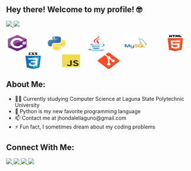 <div>
  <article class="markdown-body entry-content container-lg f5" itemprop="text">
    <div class="markdown-heading" dir="auto">
      <h2 class="heading-element" dir="auto">Hey there! Welcome to my profile! 🤓</h2>
    </div>
    <a href="https://github.com/Mindkerchief">
      <img height="200em" src="https://github-readme-streak-stats.herokuapp.com/?user=mindkerchief&amp;theme=react&amp;layout=compact&amp;langs_count=8" style="max-width: 100%;"/>
      <img height="200em" src="https://github-readme-stats.vercel.app/api/top-langs/?username=mindkerchief&amp;theme=react&amp;layout=compact&amp;langs_count=8" style="max-width: 100%;">
    </a>
    <div dir="auto"><br>
        <img src="https://raw.githubusercontent.com/devicons/devicon/master/icons/csharp/csharp-original.svg" alt="csharp" align="center" height="45" width="60" style="max-width: 100%;"/>
        &nbsp;&nbsp;&nbsp;&nbsp;&nbsp;&nbsp;&nbsp;&nbsp;&nbsp;&nbsp;
        <img src="https://raw.githubusercontent.com/devicons/devicon/master/icons/python/python-original.svg" alt="python" align="center" height="45" width="60" style="max-width: 100%;"/>
        &nbsp;&nbsp;&nbsp;&nbsp;&nbsp;&nbsp;&nbsp;&nbsp;&nbsp;&nbsp;
        <img src="https://raw.githubusercontent.com/devicons/devicon/master/icons/java/java-original.svg" alt="java" align="center" height="45" width="60" style="max-width: 100%;"/>
        &nbsp;&nbsp;&nbsp;&nbsp;&nbsp;&nbsp;&nbsp;&nbsp;&nbsp;&nbsp;
        <img src="https://raw.githubusercontent.com/devicons/devicon/master/icons/mysql/mysql-original-wordmark.svg" alt="mysql" align="center" height="50" width="60" style="max-width: 100%;"/>
        &nbsp;&nbsp;&nbsp;&nbsp;&nbsp;&nbsp;&nbsp;&nbsp;&nbsp;&nbsp;
        <img src="https://raw.githubusercontent.com/devicons/devicon/master/icons/html5/html5-original-wordmark.svg" alt="html5" align="center" height="45" width="60" style="max-width: 100%;"/>  
        &nbsp;&nbsp;&nbsp;&nbsp;&nbsp;&nbsp;&nbsp;&nbsp;&nbsp;&nbsp;
        <img src="https://raw.githubusercontent.com/devicons/devicon/master/icons/css3/css3-original-wordmark.svg" alt="css3" align="center" height="45" width="60" style="max-width: 100%;"/>
        &nbsp;&nbsp;&nbsp;&nbsp;&nbsp;&nbsp;&nbsp;&nbsp;&nbsp;&nbsp;  
        <img src="https://raw.githubusercontent.com/devicons/devicon/master/icons/javascript/javascript-original.svg" alt="javascript" align="center" height="35" width="50" style="max-width: 100%;"/>
        &nbsp;&nbsp;&nbsp;&nbsp;&nbsp;&nbsp;&nbsp;&nbsp;&nbsp;&nbsp;
        <img src="https://raw.githubusercontent.com/devicons/devicon/master/icons/git/git-original.svg" alt="git" align="center" height="45" width="60" style="max-width: 100%;"/>
    </div>
    <div class="markdown-heading" dir="auto">
      <h2 class="heading-element" dir="auto">About Me:</h2>
    </div>
    <ul dir="auto">
      <li>👨‍🎓 Currently studying Computer Science at Laguna State Polytechnic University</li>
      <li>🐍 Python is my new favorite programming language</li>
      <li>📫 Contact me at jhondalellaguno@gmail.com</li>
      <li>⚡ Fun fact, I sometimes dream about my coding problems</li>
    </ul>
    <div class="markdown-heading" dir="auto">
      <h2 class="heading-element" dir="auto">Connect With Me:</h2>
    </div>
    <div dir="auto">
      <a href="https://www.facebook.com/jhondalellaguno.official" rel="nofollow">
        <img src="https://img.shields.io/badge/Facebook-3B5999?style=for-the-badge&amp;logo=facebook&amp;logoColor=white" style="max-width: 100%;">
      </a>
      <a href="https://www.linkedin.com/in/jhondalellaguno/" rel="nofollow">
        <img src="https://img.shields.io/badge/LinkedIn-0077B5?style=for-the-badge&amp;logo=linkedin&amp;logoColor=white" style="max-width: 100%;">
      </a>
      <a href="mailto:jhondalellaguno@gmail.com">
        <img src="https://img.shields.io/badge/Gmail-D14836?style=for-the-badge&amp;logo=gmail&amp;logoColor=white" style="max-width: 100%;">
      </a>
      <a href="https://www.youtube.com/channel/@Mindkerchief" rel="nofollow">
        <img src="https://img.shields.io/badge/YouTube-EB4924?style=for-the-badge&amp;logo=youtube&amp;logoColor=white" style="max-width: 100%;">
      </a> 
    </div>
  </article>
</div>
